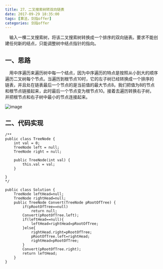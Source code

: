 ```yaml
---
title: 27、二叉搜索树转双向链表
date: 2017-09-29 18:35:00  
tags: [算法，剑指offer]    
categories: 剑指offer  
---
```


&emsp;输入一棵二叉搜索树，将该二叉搜索树转换成一个排序的双向链表。要求不能创建任何新的结点，只能调整树中结点指针的指向。  

## 一、思路
&emsp;用中序遍历来遍历树中每一个结点，因为中序遍历的特点是按照从小到大的顺序遍历二叉树每个节点。当遍历到根节点10时，它的左子树已经转换成一个排序的链表，并且处在链表最后一个节点的是当前值的最大节点8。我们把值为8的节点和根节点链接起来，此时最后一个节点变为根节点10。接着去遍历转换右子树，并把根节点和右子树中最小的节点连接起来。

![image](http://osrmzp0jr.bkt.clouddn.com/%E5%BE%AE%E4%BF%A1%E5%9B%BE%E7%89%87_20170929165150.jpg)  

## 二、代码实现

```
/**
public class TreeNode {
    int val = 0;
    TreeNode left = null;
    TreeNode right = null;

    public TreeNode(int val) {
        this.val = val;
    }

}
*/

public class Solution {
    TreeNode leftHead=null;
    TreeNode rightHead=null;
    public TreeNode Convert(TreeNode pRootOfTree) {
        if(pRootOfTree==null)
            return null;
        Convert(pRootOfTree.left);
        if(leftHead==null){
            leftHead=rightHead=pRootOfTree;
        }else{
            rightHead.right=pRootOfTree;
            pRootOfTree.left=rightHead;
            rightHead=pRootOfTree;
        }
        Convert(pRootOfTree.right);
        return leftHead;
    }
}
```
